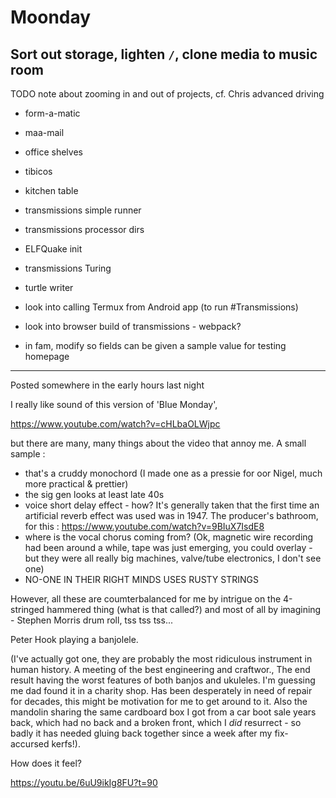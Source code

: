 # Moonday

## Sort out storage, lighten `/`, clone media to music room
TODO note about zooming in and out of projects, cf. Chris advanced driving

* form-a-matic
* maa-mail
* office shelves
* tibicos
* kitchen table

* transmissions simple runner
* transmissions processor dirs
* ELFQuake init
* transmissions Turing

* turtle writer

* look into calling Termux from Android app (to run #Transmissions)
* look into browser build of transmissions - webpack?


* in fam, modify so fields can be given a sample value for testing
homepage

---

Posted somewhere in the early hours last night

I really like sound of this version of 'Blue Monday',

https://www.youtube.com/watch?v=cHLbaOLWjpc

but there are many, many things about the video that annoy me. A small sample :

* that's a cruddy monochord (I made one as a pressie for oor Nigel, much  more practical & prettier)
* the sig gen looks at least late 40s
* voice short delay effect - how? It's generally taken that the first time an artificial reverb effect was used was in 1947. The producer's bathroom, for this : https://www.youtube.com/watch?v=9BIuX7IsdE8
* where is the vocal chorus coming from? (Ok, magnetic wire recording had been around a while, tape was just emerging, you could overlay - but they were all really big machines, valve/tube electronics, I don't see one)
* NO-ONE IN THEIR RIGHT MINDS USES RUSTY STRINGS

However, all these are coumterbalanced for me by intrigue on the 4-stringed hammered thing (what is that called?) and most of all by imagining - Stephen Morris drum roll, tss tss tss...

Peter Hook playing a banjolele.

(I've actually got one, they are probably the most ridiculous instrument in human history. A meeting of the best engineering and craftwor., The end result having the worst features of both banjos and ukuleles.
I'm guessing me dad found it in a charity shop. Has been desperately in need of repair for decades, this might be motivation for me to get around to it. Also the mandolin sharing the same cardboard box I got from a car boot sale years back, which had no back and a broken front, which I *did* resurrect - so badly it has needed gluing back together since a week after my fix- accursed kerfs!).

How does it feel?

https://youtu.be/6uU9ikIg8FU?t=90
